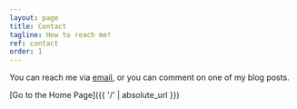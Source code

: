 ```yaml
---
layout: page
title: Contact
tagline: How to reach me!
ref: contact
order: 1
---
```

You can reach me via [email](mailto:remco@burgsoft.nl), or you can comment on
one of my blog posts.

[Go to the Home Page]({{ '/' | absolute_url }})
